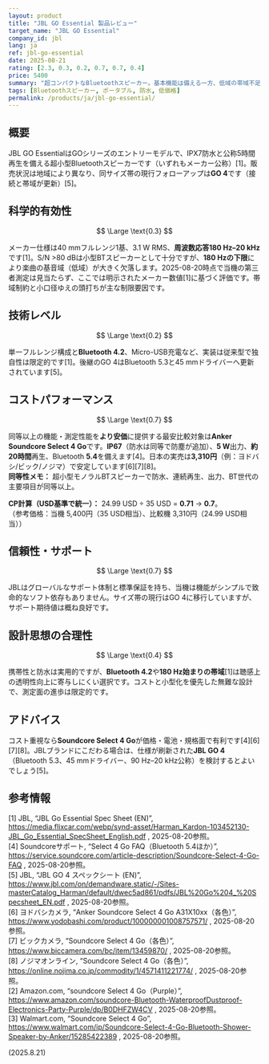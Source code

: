 ```yaml
---
layout: product
title: "JBL GO Essential 製品レビュー"
target_name: "JBL GO Essential"
company_id: jbl
lang: ja
ref: jbl-go-essential
date: 2025-08-21
rating: [2.3, 0.3, 0.2, 0.7, 0.7, 0.4]
price: 5400
summary: "超コンパクトなBluetoothスピーカー。基本機能は備える一方、低域の帯域不足と古い接続仕様により現行の代替機に見劣りします"
tags: [Bluetoothスピーカー, ポータブル, 防水, 低価格]
permalink: /products/ja/jbl-go-essential/
---
```


## 概要

JBL GO EssentialはGOシリーズのエントリーモデルで、IPX7防水と公称5時間再生を備える超小型Bluetoothスピーカーです（いずれもメーカー公称）[1]。販売状況は地域により異なり、同サイズ帯の現行フォローアップは**GO 4**です（接続と帯域が更新）[5]。

## 科学的有効性

$$ \Large \text{0.3} $$

メーカー仕様は40 mmフルレンジ1基、3.1 W RMS、**周波数応答180 Hz–20 kHz**です[1]。S/N >80 dBは小型BTスピーカーとして十分ですが、**180 Hzの下限**により楽曲の基音域（低域）が大きく欠落します。2025-08-20時点で当機の第三者測定は見当たらず、ここでは明示されたメーカー数値[1]に基づく評価です。帯域制約と小口径ゆえの頭打ちが主な制限要因です。

## 技術レベル

$$ \Large \text{0.2} $$

単一フルレンジ構成と**Bluetooth 4.2**、Micro-USB充電など、実装は従来型で独自性は限定的です[1]。後継のGO 4はBluetooth 5.3と45 mmドライバーへ更新されています[5]。

## コストパフォーマンス

$$ \Large \text{0.7} $$

同等以上の機能・測定性能を**より安価**に提供する最安比較対象は**Anker Soundcore Select 4 Go**です。**IP67**（防水は同等で防塵が追加）、**5 W**出力、**約20時間**再生、Bluetooth **5.4**を備えます[4]。日本の実売は**3,310円**（例：ヨドバシ/ビック/ノジマ）で安定しています[6][7][8]。  
**同等性メモ：** 超小型モノラルBTスピーカーで防水、連続再生、出力、BT世代の主要項目が同等以上。

**CP計算（USD基準で統一）：** 24.99 USD ÷ 35 USD = **0.71** → **0.7**。  
（参考価格：当機 5,400円（35 USD相当）、比較機 3,310円（24.99 USD相当））

## 信頼性・サポート

$$ \Large \text{0.7} $$

JBLはグローバルなサポート体制と標準保証を持ち、当機は機能がシンプルで致命的なソフト依存もありません。サイズ帯の現行はGO 4に移行していますが、サポート期待値は概ね良好です。

## 設計思想の合理性

$$ \Large \text{0.4} $$

携帯性と防水は実用的ですが、**Bluetooth 4.2**や**180 Hz始まりの帯域**[1]は聴感上の透明性向上に寄与しにくい選択です。コストと小型化を優先した無難な設計で、測定面の進歩は限定的です。

## アドバイス

コスト重視なら**Soundcore Select 4 Go**が価格・電池・規格面で有利です[4][6][7][8]。JBLブランドにこだわる場合は、仕様が刷新された**JBL GO 4**（Bluetooth 5.3、45 mmドライバー、90 Hz–20 kHz公称）を検討するとよいでしょう[5]。

## 参考情報

[1] JBL, “JBL Go Essential Spec Sheet (EN)”, https://media.flixcar.com/webp/synd-asset/Harman_Kardon-103452130-JBL_Go_Essential_SpecSheet_English.pdf , 2025-08-20参照。  
[4] Soundcoreサポート, “Select 4 Go FAQ（Bluetooth 5.4ほか）”, https://service.soundcore.com/article-description/Soundcore-Select-4-Go-FAQ , 2025-08-20参照。  
[5] JBL, “JBL GO 4 スペックシート (EN)”, https://www.jbl.com/on/demandware.static/-/Sites-masterCatalog_Harman/default/dwec5ad861/pdfs/JBL%20Go%204_%20Specsheet_EN.pdf , 2025-08-20参照。  
[6] ヨドバシカメラ, “Anker Soundcore Select 4 Go A31X10xx（各色）”, https://www.yodobashi.com/product/100000001008757571/ , 2025-08-20参照。  
[7] ビックカメラ, “Soundcore Select 4 Go（各色）”, https://www.biccamera.com/bc/item/13459870/ , 2025-08-20参照。  
[8] ノジマオンライン, “Soundcore Select 4 Go（各色）”, https://online.nojima.co.jp/commodity/1/4571411221774/ , 2025-08-20参照。  
[2] Amazon.com, “soundcore Select 4 Go（Purple）”, https://www.amazon.com/soundcore-Bluetooth-WaterproofDustproof-Electronics-Party-Purple/dp/B0DHFZW4CV , 2025-08-20参照。  
[3] Walmart.com, “Soundcore Select 4 Go”, https://www.walmart.com/ip/Soundcore-Select-4-Go-Bluetooth-Shower-Speaker-by-Anker/15285422389 , 2025-08-20参照。

(2025.8.21)

